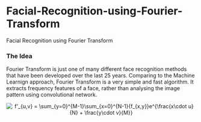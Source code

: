 # Facial-Recognition-using-Fourier-Transform
Facial Recognition using Fourier Transform

### The Idea
Fourier Transform is just one of many different face recognition methods that have been developed over the last 25 years. 
Comparing to the Machine Learnign approach, Fourier Transform is a very simple and fast algorithm. 
It extracts frequency features of a face, rather than analysing the image pattern using convolutional network.

<p align="middle">
<img src="https://latex.codecogs.com/gif.latex?f'_{u,v}&space;=&space;\sum_{y=0}^{M-1}\sum_{x=0}^{N-1}{f_{x,y}}e^{\frac{x\cdot&space;u}{N}&space;&plus;&space;\frac{y\cdot&space;v}{M}}" title="f'_{u,v} = \sum_{y=0}^{M-1}\sum_{x=0}^{N-1}{f_{x,y}}e^{\frac{x\cdot u}{N} + \frac{y\cdot v}{M}}" />
</p>

